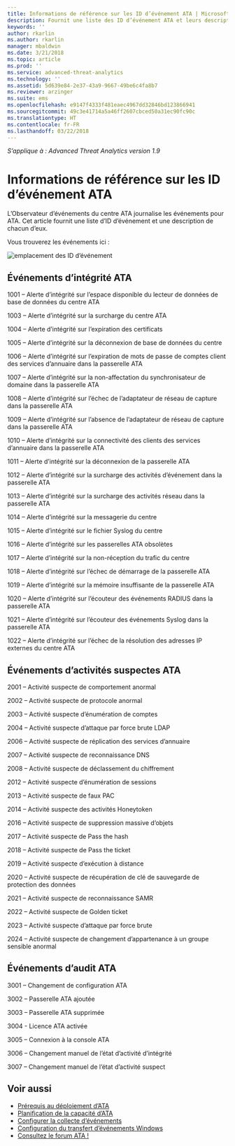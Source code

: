 ```yaml
---
title: Informations de référence sur les ID d’événement ATA | Microsoft Docs
description: Fournit une liste des ID d’événement ATA et leurs descriptions.
keywords: ''
author: rkarlin
ms.author: rkarlin
manager: mbaldwin
ms.date: 3/21/2018
ms.topic: article
ms.prod: ''
ms.service: advanced-threat-analytics
ms.technology: ''
ms.assetid: 5d639e84-2e37-43a9-9667-49be6c4fa8b7
ms.reviewer: arzinger
ms.suite: ems
ms.openlocfilehash: e9147f4333f481eaec4967dd32846bd123866941
ms.sourcegitcommit: 49c3e41714a5a46ff2607cbced50a31ec90fc90c
ms.translationtype: HT
ms.contentlocale: fr-FR
ms.lasthandoff: 03/22/2018
---
```

*S’applique à : Advanced Threat Analytics version 1.9*


# <a name="ata-event-id-reference"></a>Informations de référence sur les ID d’événement ATA

L’Observateur d’événements du centre ATA journalise les événements pour ATA. Cet article fournit une liste d’ID d’événement et une description de chacun d’eux.

Vous trouverez les événements ici :

![emplacement des ID d’événement](./media/event-id-location.png)

## <a name="ata-health-events"></a>Événements d’intégrité ATA

1001 – Alerte d’intégrité sur l’espace disponible du lecteur de données de base de données du centre ATA 

1003 – Alerte d’intégrité sur la surcharge du centre ATA 

1004 – Alerte d’intégrité sur l’expiration des certificats 

1005 – Alerte d’intégrité sur la déconnexion de base de données du centre 

1006 – Alerte d’intégrité sur l’expiration de mots de passe de comptes client des services d’annuaire dans la passerelle ATA 

1007 – Alerte d’intégrité sur la non-affectation du synchronisateur de domaine dans la passerelle ATA 

1008 – Alerte d’intégrité sur l’échec de l’adaptateur de réseau de capture dans la passerelle ATA 

1009 – Alerte d’intégrité sur l’absence de l’adaptateur de réseau de capture dans la passerelle ATA 

1010 – Alerte d’intégrité sur la connectivité des clients des services d’annuaire dans la passerelle ATA 

1011 – Alerte d’intégrité sur la déconnexion de la passerelle ATA 

1012 – Alerte d’intégrité sur la surcharge des activités d’événement dans la passerelle ATA 

1013 – Alerte d’intégrité sur la surcharge des activités réseau dans la passerelle ATA 

1014 – Alerte d’intégrité sur la messagerie du centre 

1015 – Alerte d’intégrité sur le fichier Syslog du centre 

1016 – Alerte d’intégrité sur les passerelles ATA obsolètes 

1017 – Alerte d’intégrité sur la non-réception du trafic du centre 

1018 – Alerte d’intégrité sur l’échec de démarrage de la passerelle ATA 

1019 – Alerte d’intégrité sur la mémoire insuffisante de la passerelle ATA 

1020 – Alerte d’intégrité sur l’écouteur des événements RADIUS dans la passerelle ATA 

1021 – Alerte d’intégrité sur l’écouteur des événements Syslog dans la passerelle ATA 

1022 – Alerte d’intégrité sur l’échec de la résolution des adresses IP externes du centre ATA 
 
## <a name="ata-suspicious-activity-events"></a>Événements d’activités suspectes ATA

2001 – Activité suspecte de comportement anormal 

2002 – Activité suspecte de protocole anormal 

2003 – Activité suspecte d’énumération de comptes 

2004 – Activité suspecte d’attaque par force brute LDAP 

2006 – Activité suspecte de réplication des services d’annuaire 

2007 – Activité suspecte de reconnaissance DNS 

2008 – Activité suspecte de déclassement du chiffrement 

2012 – Activité suspecte d’énumération de sessions 

2013 – Activité suspecte de faux PAC 

2014 – Activité suspecte des activités Honeytoken 

2016 – Activité suspecte de suppression massive d’objets 

2017 – Activité suspecte de Pass the hash 

2018 – Activité suspecte de Pass the ticket 

2019 – Activité suspecte d’exécution à distance 

2020 – Activité suspecte de récupération de clé de sauvegarde de protection des données 

2021 – Activité suspecte de reconnaissance SAMR 

2022 – Activité suspecte de Golden ticket 

2023 – Activité suspecte d’attaque par force brute 

2024 – Activité suspecte de changement d’appartenance à un groupe sensible anormal  

## <a name="ata-auditing-events"></a>Événements d’audit ATA

3001 – Changement de configuration ATA 

3002 – Passerelle ATA ajoutée

3003 – Passerelle ATA supprimée

3004 - Licence ATA activée

3005 – Connexion à la console ATA

3006 – Changement manuel de l’état d’activité d’intégrité 

3007 – Changement manuel de l’état d’activité suspect 


## <a name="see-also"></a>Voir aussi
- [Prérequis au déploiement d’ATA](ata-prerequisites.md)
- [Planification de la capacité d’ATA](ata-capacity-planning.md)
- [Configurer la collecte d’événements](configure-event-collection.md)
- [Configuration du transfert d’événements Windows](configure-event-collection.md#configuring-windows-event-forwarding)
- [Consultez le forum ATA !](https://social.technet.microsoft.com/Forums/security/home?forum=mata)
